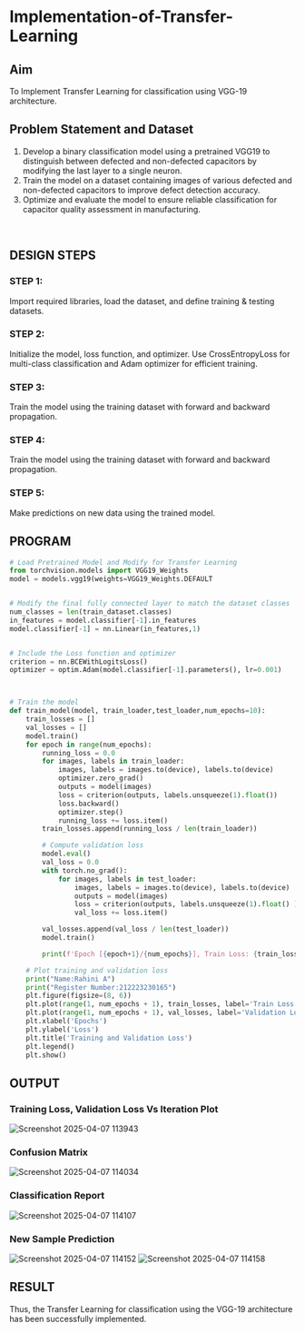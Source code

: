 # Implementation-of-Transfer-Learning
## Aim
To Implement Transfer Learning for classification using VGG-19 architecture.
## Problem Statement and Dataset
1.  Develop a binary classification model using a pretrained VGG19 to distinguish between defected and non-defected capacitors by modifying the last layer to a single neuron.
2.  Train the model on a dataset containing images of various defected and non-defected capacitors to improve defect detection accuracy.
3.  Optimize and evaluate the model to ensure reliable classification for capacitor quality assessment in manufacturing.
</br>

## DESIGN STEPS
### STEP 1:
Import required libraries, load the dataset, and define training & testing datasets.
</br>

### STEP 2:
Initialize the model, loss function, and optimizer. Use CrossEntropyLoss for multi-class classification and Adam optimizer for efficient training.
</br>

### STEP 3:
Train the model using the training dataset with forward and backward propagation.
<br/>

### STEP 4:
Train the model using the training dataset with forward and backward propagation.
<br/>

### STEP 5:
Make predictions on new data using the trained model.
<br/>

## PROGRAM
```python
# Load Pretrained Model and Modify for Transfer Learning
from torchvision.models import VGG19_Weights
model = models.vgg19(weights=VGG19_Weights.DEFAULT


# Modify the final fully connected layer to match the dataset classes
num_classes = len(train_dataset.classes)
in_features = model.classifier[-1].in_features
model.classifier[-1] = nn.Linear(in_features,1)


# Include the Loss function and optimizer
criterion = nn.BCEWithLogitsLoss()
optimizer = optim.Adam(model.classifier[-1].parameters(), lr=0.001)



# Train the model
def train_model(model, train_loader,test_loader,num_epochs=10):
    train_losses = []
    val_losses = []
    model.train()
    for epoch in range(num_epochs):
        running_loss = 0.0
        for images, labels in train_loader:
            images, labels = images.to(device), labels.to(device)
            optimizer.zero_grad()
            outputs = model(images)
            loss = criterion(outputs, labels.unsqueeze(1).float())
            loss.backward()
            optimizer.step()
            running_loss += loss.item()
        train_losses.append(running_loss / len(train_loader))

        # Compute validation loss
        model.eval()
        val_loss = 0.0
        with torch.no_grad():
            for images, labels in test_loader:
                images, labels = images.to(device), labels.to(device)
                outputs = model(images)
                loss = criterion(outputs, labels.unsqueeze(1).float() )
                val_loss += loss.item()

        val_losses.append(val_loss / len(test_loader))
        model.train()

        print(f'Epoch [{epoch+1}/{num_epochs}], Train Loss: {train_losses[-1]:.4f}, Validation Loss: {val_losses[-1]:.4f}')

    # Plot training and validation loss
    print("Name:Rahini A")
    print("Register Number:212223230165")
    plt.figure(figsize=(8, 6))
    plt.plot(range(1, num_epochs + 1), train_losses, label='Train Loss', marker='o')
    plt.plot(range(1, num_epochs + 1), val_losses, label='Validation Loss', marker='s')
    plt.xlabel('Epochs')
    plt.ylabel('Loss')
    plt.title('Training and Validation Loss')
    plt.legend()
    plt.show()

```

## OUTPUT
### Training Loss, Validation Loss Vs Iteration Plot
![Screenshot 2025-04-07 113943](https://github.com/user-attachments/assets/8f1cc569-4115-47eb-aa9a-751003e24fad)
</br>

### Confusion Matrix
![Screenshot 2025-04-07 114034](https://github.com/user-attachments/assets/a5b9e59e-7166-4e39-8c10-9f1829528706)
</br>

### Classification Report
![Screenshot 2025-04-07 114107](https://github.com/user-attachments/assets/eab00f1e-bd1b-453b-820a-e4987a012adc)
</br>

### New Sample Prediction
![Screenshot 2025-04-07 114152](https://github.com/user-attachments/assets/ed5c1292-983e-47d7-a0a9-df7fb855270f)
![Screenshot 2025-04-07 114158](https://github.com/user-attachments/assets/8f2ff651-c206-4197-9407-d2610d8c3648)
</br>

## RESULT
Thus, the Transfer Learning for classification using the VGG-19 architecture has been successfully implemented.
</br>
